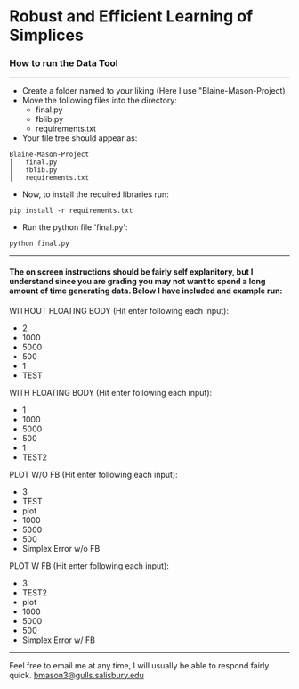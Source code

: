 # Robust and Efficient Learning of Simplices

### How to run the Data Tool
---
- Create a folder named to your liking (Here I use "Blaine-Mason-Project)
- Move the following files into the directory:       
    - final.py
    - fblib.py
    - requirements.txt
- Your file tree should appear as:
```
Blaine-Mason-Project
│   final.py
│   fblib.py    
│   requirements.txt
```
- Now, to install the required libraries run:
```
pip install -r requirements.txt
```
- Run the python file 'final.py':
```
python final.py
```
---
#### The on screen instructions should be fairly self explanitory, but I understand since you are grading you may not want to spend a long amount of time generating data.  Below I have included and example run:

WITHOUT FLOATING BODY (Hit enter following each input):
- 2
- 1000
- 5000
- 500
- 1 
- TEST

WITH FLOATING BODY (Hit enter following each input):
- 1
- 1000
- 5000
- 500
- 1 
- TEST2

PLOT W/O FB (Hit enter following each input):
- 3
- TEST
- plot
- 1000
- 5000
- 500
- Simplex Error w/o FB

PLOT W FB (Hit enter following each input):
- 3
- TEST2
- plot
- 1000
- 5000
- 500
- Simplex Error w/ FB

----
Feel free to email me at any time, I will usually be able to respond fairly quick. bmason3@gulls.salisbury.edu

